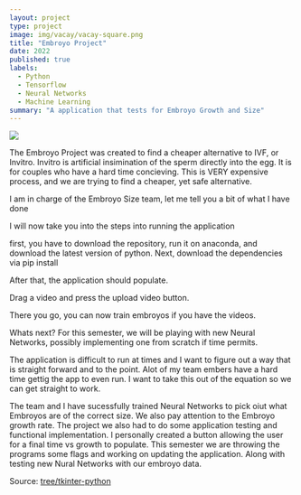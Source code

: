 ```yaml
---
layout: project
type: project
image: img/vacay/vacay-square.png
title: "Embroyo Project"
date: 2022
published: true
labels:
  - Python
  - Tensorflow
  - Neural Networks
  - Machine Learning
summary: "A application that tests for Embroyo Growth and Size"
---
```


<img class="img-fluid" src="../img/vacay/vacay-home-page.png">

The Embroyo Project was created to find a cheaper alternative to IVF, or Invitro. Invitro is artificial insimination of the sperm directly into the egg. It is for couples who have a hard time concieving. This is VERY expensive process, and we are trying to find a cheaper, yet safe alternative. 

I am in charge of the Embroyo Size team, let me tell you a bit of what I have done

I will now take you into the steps into running the application

first,
you have to download the repository, run it on anaconda, and download the latest version of python.
Next, 
download the dependencies via pip install <insert dependencies here>

After that, 
the application should populate. 

Drag a video and press the upload video button.

There you go, you can now train embroyos if you have the videos. 

Whats next?
For this semester, we will be playing with new Neural Networks, possibly implementing one from scratch if time permits.

The application is difficult to run at times and I want to figure out a way that is straight forward and to the point.
Alot of my team embers have a hard time gettig the app to even run.
I want to take this out of the equation so we can get straight to work. 


 The team and I have sucessfully trained Neural Networks to pick oiut what Embroyos are of the correct size.
 We also pay attention to the Embroyo growth rate. 
 The project we also had to do some application testing and functional implementation.
 I personally created a button allowing the user for a final time vs growth to populate.
 This semester we are throwing the programs some flags and working on updating the application.
 Along with testing new Nural Networks with our embroyo data. 
 
 
 
Source: <a href="https://github.com/VIPEmbryoImageAnalysis/embryo-analysis-application/tree/tkinter-python">tree/tkinter-python</a>
